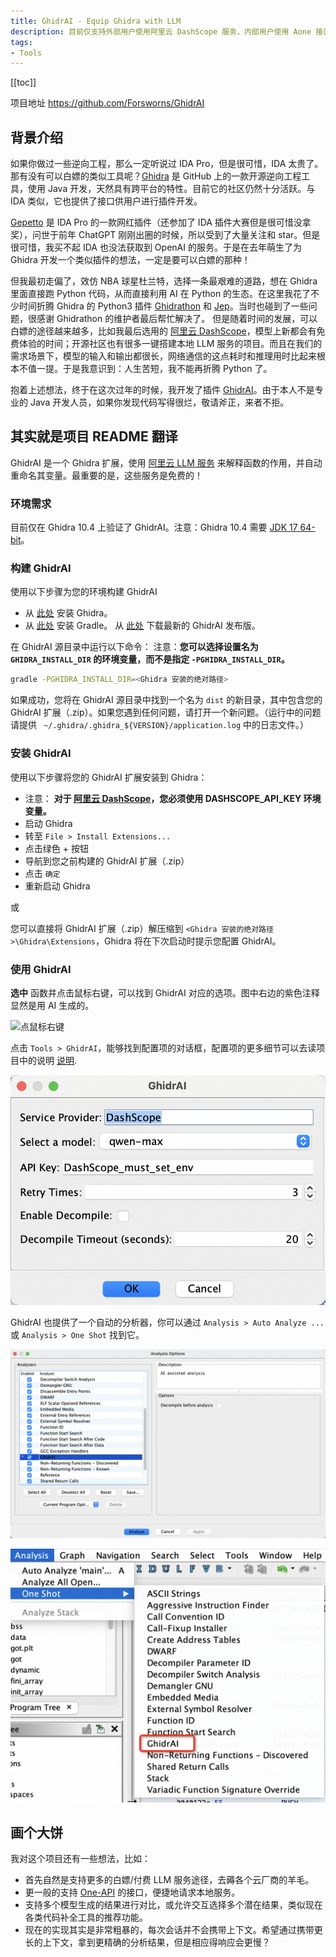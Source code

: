 ```yaml
---
title: GhidrAI - Equip Ghidra with LLM
description: 目前仅支持外部用户使用阿里云 DashScope 服务，内部用户使用 Aone 接口，寻求帮助中 :)
tags: 
- Tools
---
```


[[toc]]

项目地址 https://github.com/Forsworns/GhidrAI

## 背景介绍

如果你做过一些逆向工程，那么一定听说过 IDA Pro，但是很可惜，IDA 太贵了。那有没有可以白嫖的类似工具呢？[Ghidra](https://github.com/NationalSecurityAgency/ghidra) 是 GitHub 上的一款开源逆向工程工具，使用 Java 开发，天然具有跨平台的特性。目前它的社区仍然十分活跃。与 IDA 类似，它也提供了接口供用户进行插件开发。

[Gepetto](https://github.com/JusticeRage/Gepetto) 是 IDA Pro 的一款网红插件（还参加了 IDA 插件大赛但是很可惜没拿奖），问世于前年 ChatGPT 刚刚出圈的时候，所以受到了大量关注和 star。但是很可惜，我买不起 IDA 也没法获取到 OpenAI 的服务。于是在去年萌生了为 Ghidra 开发一个类似插件的想法，一定是要可以白嫖的那种！

但我最初走偏了，效仿 NBA 球星杜兰特，选择一条最艰难的道路，想在 Ghidra 里面直接跑 Python 代码，从而直接利用 AI 在 Python 的生态。在这里我花了不少时间折腾 Ghidra 的 Python3 插件 [Ghidrathon](https://github.com/mandiant/Ghidrathon) 和 [Jep](https://github.com/ninia/jep)。当时也碰到了一些问题，很感谢 Ghidrathon 的维护者最后帮忙解决了。
但是随着时间的发展，可以白嫖的途径越来越多，比如我最后选用的 [阿里云 DashScope][AliyunURL]，模型上新都会有免费体验的时间；开源社区也有很多一键搭建本地 LLM 服务的项目。而且在我们的需求场景下，模型的输入和输出都很长，网络通信的这点耗时和推理用时比起来根本不值一提。于是我意识到：人生苦短，我不能再折腾 Python 了。

抱着上述想法，终于在这次过年的时候，我开发了插件 [GhidrAI][GhidrAIURL]。由于本人不是专业的 Java 开发人员，如果你发现代码写得很烂，敬请斧正，来者不拒。

## 其实就是项目 README 翻译

GhidrAI 是一个 Ghidra 扩展，使用 [阿里云 LLM 服务][AliyunURL] 来解释函数的作用，并自动重命名其变量。最重要的是，这些服务是免费的！

### 环境需求
目前仅在 Ghidra 10.4 上验证了 GhidrAI。注意：Ghidra 10.4 需要 [JDK 17 64-bit](https://adoptium.net/temurin/releases/)。

### 构建 GhidrAI
使用以下步骤为您的环境构建 GhidrAI

- 从 [此处](https://github.com/NationalSecurityAgency/ghidra/blob/stable/GhidraDocs/InstallationGuide.html#InstallationNotes) 安装 Ghidra。
- 从 [此处](https://gradle.org/releases) 安装 Gradle。
从 [此处](https://github.com/Forsworns/GhidrAI) 下载最新的 GhidrAI 发布版。

在 GhidrAI 源目录中运行以下命令：
注意：**您可以选择设置名为 `GHIDRA_INSTALL_DIR` 的环境变量，而不是指定 `-PGHIDRA_INSTALL_DIR`。**
```bash
gradle -PGHIDRA_INSTALL_DIR=<Ghidra 安装的绝对路径>
```
如果成功，您将在 GhidrAI 源目录中找到一个名为 `dist` 的新目录，其中包含您的 GhidrAI 扩展（.zip）。如果您遇到任何问题，请打开一个新问题。（运行中的问题请提供 ` ~/.ghidra/.ghidra_${VERSION}/application.log` 中的日志文件。）

### 安装 GhidrAI
使用以下步骤将您的 GhidrAI 扩展安装到 Ghidra：

- 注意： **对于 [阿里云 DashScope][AliyunURL]，您必须使用 DASHSCOPE_API_KEY 环境变量。**
- 启动 Ghidra
- 转至 `File > Install Extensions...`
- 点击绿色 + 按钮
- 导航到您之前构建的 GhidrAI 扩展（.zip）
- 点击 `确定`
- 重新启动 Ghidra

或

您可以直接将 GhidrAI 扩展（.zip）解压缩到 `<Ghidra 安装的绝对路径>\Ghidra\Extensions`，Ghidra 将在下次启动时提示您配置 GhidrAI。


### 使用 GhidrAI
**选中** 函数并点击鼠标右键，可以找到 GhidrAI 对应的选项。图中右边的紫色注释显然是用 AI 生成的。

![点鼠标右键](action.png)

点击 `Tools > GhidrAI`，能够找到配置项的对话框，配置项的更多细节可以去读项目中的说明 [说明](https://github.com/Forsworns/GhidrAI/blob/main/data/README.md).

![配置项对话框](config.png)

GhidrAI 也提供了一个自动的分析器，你可以通过 `Analysis > Auto Analyze ...` 或 `Analysis > One Shot` 找到它。

![Automatic analyzer](analyzers.png)

![One shot analysis](oneshot.png)

## 画个大饼
我对这个项目还有一些想法，比如：
- 首先自然是支持更多的白嫖/付费 LLM 服务途径，去薅各个云厂商的羊毛。
- 更一般的支持 [One-API](https://github.com/songquanpeng/one-api) 的接口，便捷地请求本地服务。
- 支持多个模型生成的结果进行对比，或允许交互选择多个潜在结果，类似现在各类代码补全工具的推荐功能。
- 现在的实现其实是非常粗暴的，每次会话并不会携带上下文。希望通过携带更长的上下文，拿到更精确的分析结果，但是相应得响应会更慢？

[AliyunURL]: https://help.aliyun.com/zh/dashscope/developer-reference/activate-dashscope-and-create-an-api-key
[GhidrAIURL]: https://github.com/Forsworns/GhidrAI